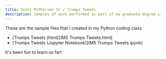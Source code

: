 ```yaml
---
title: Scott McPherson Sr / Trumps Tweets
description: Samples of work performed as part of my graduate degree studies
---
```

These are the sample files that I created in my Python coding class
 - [Trumps Tweets (html)](M5 Trumps Tweets.html)
 - [Trumps Tweets (Jupyter Notebook)](M5 Trumps Tweets.ipynb)
 
 It's been fun to learn so far!
